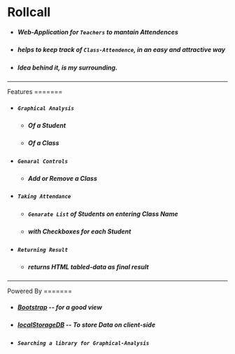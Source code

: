 Rollcall
========

<ul>
 <li><h5>Web-Application for <code>Teachers</code> to mantain Attendences</h5></li>
 <li><h5>helps to keep track of <code>Class-Attendence</code>, in an easy and attractive way</h5></li>
 <li><h5>Idea behind it, is my surrounding.</h5></li>
</ul>
<hr>
Features
=======
<ul>
 <li><h5><code>Graphical Analysis</code></h5></li>
  <ul>
   <li><h5>Of a Student</h5></li>
   <li><h5>Of a Class</h5></li>
  </ul>
 <li><h5><code>Genaral Controls</code></h5></li>
  <ul>
   <li><h5>Add or Remove a Class</h5></li>
  </ul>
 <li><h5><code>Taking Attendance</code></h5></li>
  <ul>
   <li><h5><code>Genarate List</code> of Students on entering Class Name</h5></li>
   <li><h5>with Checkboxes for each Student</h5></li>
  </ul>
 <li><h5><code>Returning Result</code></h5></li>
  <ul>
   <li><h5>returns HTML tabled-data as final result</h5></li>
  </ul>
</ul>
<hr>
Powered By
=======
<ul>
 <li><h5><a href="http://twbs.github.io/bootstrap/2.3.2/">Bootstrap</a> -- for a good view</h5></li>
 <li><h5><a href="http://nadh.in/code/localstoragedb/">localStorageDB</a> -- To store Data on client-side</h5></li>
 <li><h5><code>Searching a library for Graphical-Analysis</code></h5></li>
</ul>
